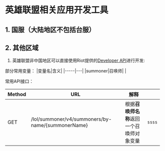 # 英雄联盟相关应用开发工具

## 1. 国服（大陆地区不包括台服）

## 2. 其他区域

1. 英雄联盟非中国地区可以直接使用Riot提供的[Developer API](https://developer.riotgames.com/)进行开发:

部分常用变量：
|变量名|含义|
|-----|---|
|summoner|召唤师|
|

常用API接口：

|Method|URL|解释||
|--|--|--|--|
|GET|/lol/summoner/v4/summoners/by-name/{summonerName}|根据**召唤师名称**返回一个召唤师对象变量|```ssss```
